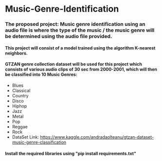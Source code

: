 # Music-Genre-Identification

### The proposed project: Music genre identification using an audio file is where the type of the music / the music genre will be determined using the audio file provided.
#### This project will consist of a model trained using the algorithm K-nearest neighbors.
#### GTZAN genre collection dataset will be used for this project which consists of various audio clips of 30 sec from 2000-2001, which will then be classified into  10 Music Genres:
* Blues
* Classical
* Country
* Disco
* Hiphop
* Jazz
* Metal
* Pop
* Reggae
* Rock
* DataSet Link: https://www.kaggle.com/andradaolteanu/gtzan-dataset-music-genre-classification

#### Install the required libraries using "pip install requirements.txt"

